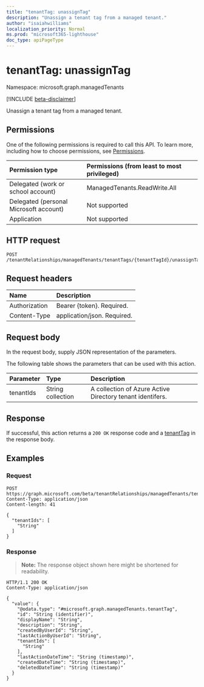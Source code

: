 ```yaml
---
title: "tenantTag: unassignTag"
description: "Unassign a tenant tag from a managed tenant."
author: "isaiahwilliams"
localization_priority: Normal
ms.prod: "microsoft365-lighthouse"
doc_type: apiPageType
---
```


# tenantTag: unassignTag
Namespace: microsoft.graph.managedTenants

[!INCLUDE [beta-disclaimer](../../includes/beta-disclaimer.md)]

Unassign a tenant tag from a managed tenant.

## Permissions
One of the following permissions is required to call this API. To learn more, including how to choose permissions, see [Permissions](/graph/permissions-reference).

|Permission type|Permissions (from least to most privileged)|
|:---|:---|
|Delegated (work or school account)|ManagedTenants.ReadWrite.All|
|Delegated (personal Microsoft account)|Not supported|
|Application|Not supported|

## HTTP request

<!-- {
  "blockType": "ignored"
}
-->
``` http
POST /tenantRelationships/managedTenants/tenantTags/{tenantTagId}/unassignTag
```

## Request headers
|Name|Description|
|:---|:---|
|Authorization|Bearer {token}. Required.|
|Content-Type|application/json. Required.|

## Request body
In the request body, supply JSON representation of the parameters.

The following table shows the parameters that can be used with this action.

|Parameter|Type|Description|
|:---|:---|:---|
|tenantIds|String collection|A collection of Azure Active Directory tenant identifers.|

## Response

If successful, this action returns a `200 OK` response code and a [tenantTag](../resources/managedtenants-tenanttag.md) in the response body.

## Examples

### Request
<!-- {
  "blockType": "request",
  "name": "tenanttag_unassigntag"
}
-->
``` http
POST https://graph.microsoft.com/beta/tenantRelationships/managedTenants/tenantTags/{tenantTagId}/unassignTag
Content-Type: application/json
Content-length: 41

{
  "tenantIds": [
    "String"
  ]
}
```


### Response
>**Note:** The response object shown here might be shortened for readability.
<!-- {
  "blockType": "response",
  "truncated": true,
  "@odata.type": "microsoft.graph.managedTenants.tenantTag"
}
-->
``` http
HTTP/1.1 200 OK
Content-Type: application/json

{
  "value": {
    "@odata.type": "#microsoft.graph.managedTenants.tenantTag",
    "id": "String (identifier)",
    "displayName": "String",
    "description": "String",
    "createdByUserId": "String",
    "lastActionByUserId": "String",
    "tenantIds": [
      "String"
    ],
    "lastActionDateTime": "String (timestamp)",
    "createdDateTime": "String (timestamp)",
    "deletedDateTime": "String (timestamp)"
  }
}
```

